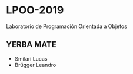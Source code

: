 ﻿# LPOO-2019
Laboratorio de Programación Orientada a Objetos

## YERBA MATE

+ Smilari Lucas
+ Brügger Leandro

